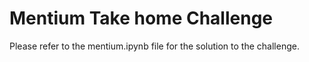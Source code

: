 # Mentium Take home Challenge

Please refer to the mentium.ipynb file for the solution to the challenge.
